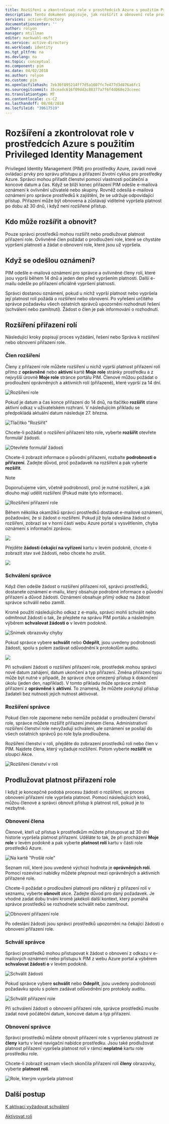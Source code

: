 ```yaml
---
title: Rozšíření a zkontrolovat role v prostředcích Azure s použitím Privileged Identity Management | Dokumentace Microsoftu
description: Tento dokument popisuje, jak rozšířit a obnovení role prostředků Azure pro prostředky PIM.
services: active-directory
documentationcenter: ''
author: rolyon
manager: mtillman
editor: markwahl-msft
ms.service: active-directory
ms.workload: identity
ms.tgt_pltfrm: na
ms.devlang: na
ms.topic: conceptual
ms.component: pim
ms.date: 04/02/2018
ms.author: rolyon
ms.custom: pim
ms.openlocfilehash: 7eb30f895214ff7d5a1607fc7e477d3d876a6fc1
ms.sourcegitcommit: 35ceadc616f09dd3c88377a7f6f4d068e23cceec
ms.translationtype: MT
ms.contentlocale: cs-CZ
ms.lasthandoff: 08/08/2018
ms.locfileid: "39617519"
---
```

# <a name="extend-and-review-roles-in-azure-resources-by-using-privileged-identity-management"></a>Rozšíření a zkontrolovat role v prostředcích Azure s použitím Privileged Identity Management

Privileged Identity Management (PIM) pro prostředky Azure, zavádí nové ovládací prvky pro správu přístupu a přiřazení životní cyklus pro prostředky Azure. Správci mohou přiřadit členství pomocí vlastnosti počáteční a koncové datum a čas. Když se blíží konec přiřazení PIM odešle e-mailová oznámení k ovlivnění uživatelé nebo skupiny. Rovněž odesílá e-mailová oznámení pro správce prostředků k zajištění, že se udržuje odpovídající přístup. Přiřazení může být obnovena a zůstávají viditelné vypršela platnost po dobu až 30 dnů, i když není rozšířené přístup.

## <a name="who-can-extend-and-renew"></a>Kdo může rozšířit a obnovit?

Pouze správci prostředků mohou rozšířit nebo prodlužovat platnost přiřazení role. Ovlivněné člen požádat o prodloužení role, které se chystáte vypršení platnosti a žádat o obnovení role, které jsou už vypršela.

## <a name="when-are-notifications-sent"></a>Když se odešlou oznámení?

PIM odešle e-mailová oznámení pro správce a ovlivněné členy rolí, které jsou vyprší během 14 dnů a jeden den před vypršením platnosti. Další e-mailu odešle po přiřazení oficiálně vypršení platnosti. 

Správci dostanou oznámení, pokud u nichž vyprší platnost nebo vypršela její platnost rolí požádá o rozšíření nebo obnovení. Po vyřešení určitého správce požadavku všech ostatních správců upozorněni rozhodnutí řešení (schválení nebo zamítnutí). Žádost o člen je pak informováni o rozhodnutí. 

## <a name="extend-role-assignments"></a>Rozšíření přiřazení rolí

Následující kroky popisují proces vyžádání, řešení nebo Správa k rozšíření nebo obnovení přiřazení role. 

### <a name="member-extend"></a>Člen rozšíření

Členy z přiřazení role můžete rozšíření u nichž vyprší platnost přiřazení rolí přímo z **oprávněné** nebo **aktivní** kartě **Moje role** stránky prostředku a z nejvyšší úrovně **Moje role** stránce portálu PIM. Členové můžou požádat o prodloužení oprávněných a aktivních rolí (přiřazené), které vyprší za 14 dní.

![Rozšíření role](media/azure-pim-resource-rbac/aadpim_rbac_extend_ui.png)

Pokud je datum a čas konce přiřazení do 14 dnů, na tlačítko **rozšířit** stane aktivní odkaz v uživatelském rozhraní. V následujícím příkladu se předpokládá aktuální datum následuje 27. března.

![Tlačítko "Rozšířit"](media/azure-pim-resource-rbac/aadpim_rbac_extend_within_14.png)

Chcete-li požádat o rozšíření přiřazení této role, vyberte **rozšířit** otevřete formulář žádosti.

![Otevřete formulář žádosti](media/azure-pim-resource-rbac/aadpim_rbac_extend_role_assignment_request.png)

Chcete-li zobrazit informace o původní přiřazení, rozbalte **podrobnosti o přiřazení**. Zadejte důvod, proč požadavek na rozšíření a pak vyberte **rozšířit**.

>[!Note]
>Doporučujeme vám, včetně podrobnosti, proč je nutné rozšíření, a jak dlouho mají udělit rozšíření (Pokud máte tyto informace).

![Rozšíření přiřazení role](media/azure-pim-resource-rbac/aadpim_rbac_extend_form_complete.png)

Během několika okamžiků správci prostředků dostávat e-mailové oznámení, požadování, že si žádost o rozšíření. Pokud již byla odeslána žádost o rozšíření, zobrazí se v horní části webu Azure portal s vysvětlením, chyba oznámení s informační zprávou.

![](media/azure-pim-resource-rbac/aadpim_rbac_extend_failed_existing_request.png)

Přejděte **žádosti čekající na vyřízení** kartu v levém podokně, chcete-li zobrazit stav své žádosti, nebo chcete ho zrušit.

![](media/azure-pim-resource-rbac/aadpim_rbac_extend_cancel_request.png)

### <a name="admin-approve"></a>Schválení správce

Když člen odešle žádost o rozšíření přiřazení rolí, správci prostředků, dostanete oznámení e-mailu, který obsahuje podrobné informace o původní přiřazení a důvod žádosti. Oznámení obsahuje přímý odkaz na žádost správce schválil nebo zamítl. 

Kromě použití následujícího odkaz z e-mailu, správci mohli schválit nebo odmítnout žádosti o tak, že přejdete na správu PIM portálu a následným výběrem **schvalovat žádosti o** v levém podokně.

![Snímek obrazovky chyby](media/azure-pim-resource-rbac/aadpim_rbac_extend_admin_approve_grid.png)

Pokud správce vybere **schválit** nebo **Odepřít**, jsou uvedeny podrobnosti žádosti, spolu s polem zadávat odůvodnění k protokolům auditu.

![](media/azure-pim-resource-rbac/aadpim_rbac_extend_admin_approve_blade.png)

Při schválení žádosti o rozšíření přiřazení role, prostředek mohou správci nové datum zahájení, datum ukončení a typ přiřazení. Změna přiřazení typu může být nutné v případě, že správce chce omezený přístup k dokončení úkolu (jeden den, například). V tomto příkladu může správce změnit přiřazení z **oprávněné** k **aktivní**. To znamená, že můžete poskytují přístup žadateli bez nutnosti jejich nutnost aktivovat.

### <a name="admin-extend"></a>Rozšíření správce

Pokud člen role zapomene nebo nemůže požádat o prodloužení členství role, správce můžete rozšířit přiřazení jménem člena. Administrativní rozšíření členství role nevyžadují schválení, ale oznámení se posílají do všech ostatních správců po role byla prodloužena.

Rozšíření členství v roli, přejděte do zobrazení prostředků roli nebo člen v PIM. Najdete člena, který vyžaduje rozšíření. Potom vyberte **rozšířit** ve sloupci Akce.

![Rozšíření členství v roli](media/azure-pim-resource-rbac/aadpim_rbac_extend_admin_extend.png)

## <a name="renew-role-assignments"></a>Prodlužovat platnost přiřazení role

I když je koncepčně podobá procesu žádosti o rozšíření, se proces obnovení přiřazení role vypršela platnost. Pomocí následujících kroků, můžou členové a správci obnovit přístup k platnost rolí, pokud je to nezbytné.

### <a name="member-renew"></a>Obnovení člena

Členové, kteří už přístup k prostředkům můžete přistupovat až 30 dní historie vypršela platnost přiřazení. Uděláte to tak, že při procházení **Moje role** v levém podokně a pak vyberte **platnost rolí** kartu v části role prostředků Azure.

![Na kartě "Prošlé role"](media/azure-pim-resource-rbac/aadpim_rbac_renew_from_myroles.png)

Seznam rolí, které jsou uvedené výchozí hodnota je **oprávněných rolí**. Pomocí rozevírací nabídky můžete přepnout mezi oprávněných a aktivních přiřazené role.

Chcete-li požádat o prodloužení platnosti pro některý z přiřazení rolí v seznamu, vyberte **obnovit** akce. Zadejte důvod pro daný požadavek. Je vhodné zadat dobu trvání kromě jakékoli další kontext, který pomáhá správce prostředků se rozhodnete schválit nebo zamítnout.

![Obnovení přiřazení role](media/azure-pim-resource-rbac/aadpim_rbac_renew_request_form.png)

Po odeslání žádosti jsou správci prostředků upozorněni na čekající žádosti o obnovení přiřazení role.

### <a name="admin-approves"></a>Schválí správce

Správci prostředků mohou přistupovat k žádost o obnovení z odkazu v e-mailových oznámení nebo přístupu k PIM z webu Azure portal a výběrem **schvalovat žádosti o** v levém podokně.

![Schválit žádosti](media/azure-pim-resource-rbac/aadpim_rbac_extend_admin_approve_grid.png)

Pokud správce vybere **schválit** nebo **Odepřít**, jsou uvedeny podrobnosti požadavku spolu s polem zadávat odůvodnění pro protokoly auditu.

![Schválit přiřazení role](media/azure-pim-resource-rbac/aadpim_rbac_extend_admin_approve_blade.png)

Při schválení žádosti o obnovení přiřazení role, správce prostředků musíte zadat nové počáteční datum, koncové datum a typ přiřazení. 

### <a name="admin-renew"></a>Obnovení správce

Správci prostředků můžete obnovit přiřazení role s vypršenou platností ze **členy** kartu v levé navigační nabídce prostředku. Jsou také prodlužovat platnost přiřazení vypršela platnost rolí v rámci **neplatné** kartu role prostředku role.

Chcete-li zobrazit seznam všech skončila přiřazení rolí **členy** obrazovky, vyberte **platnost rolí**.

![Role, kterým vypršela platnost](media/azure-pim-resource-rbac/aadpim_rbac_renew_from_member_blade.png)

## <a name="next-steps"></a>Další postup

[K aktivaci vyžadovat schválení](pim-resource-roles-approval-workflow.md)

[Aktivovat roli](pim-resource-roles-use-the-audit-log.md)


